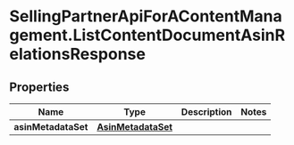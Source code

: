 # SellingPartnerApiForAContentManagement.ListContentDocumentAsinRelationsResponse

## Properties
Name | Type | Description | Notes
------------ | ------------- | ------------- | -------------
**asinMetadataSet** | [**AsinMetadataSet**](AsinMetadataSet.md) |  | 


